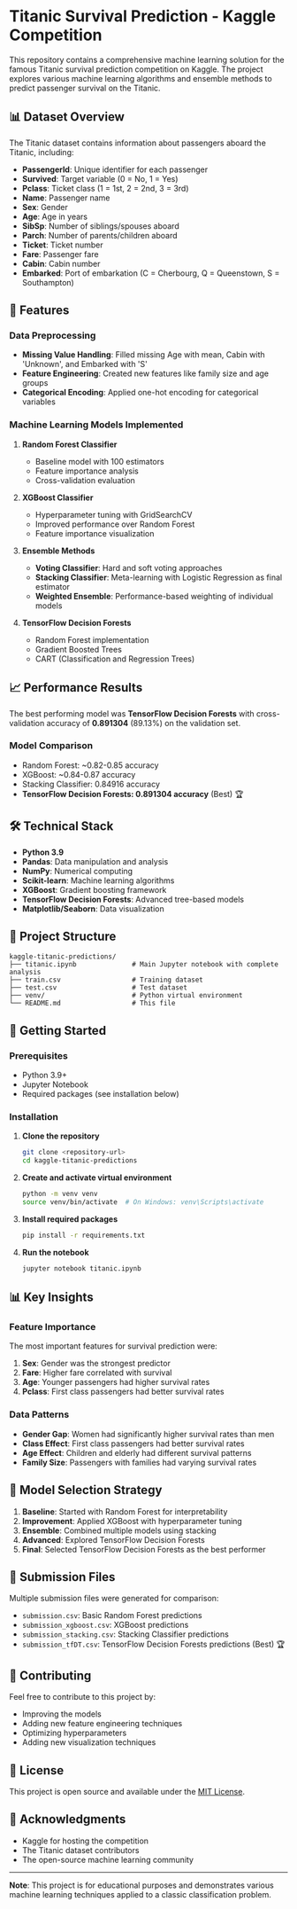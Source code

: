 # Titanic Survival Prediction - Kaggle Competition

This repository contains a comprehensive machine learning solution for the famous Titanic survival prediction competition on Kaggle. The project explores various machine learning algorithms and ensemble methods to predict passenger survival on the Titanic.

## 📊 Dataset Overview

The Titanic dataset contains information about passengers aboard the Titanic, including:
- **PassengerId**: Unique identifier for each passenger
- **Survived**: Target variable (0 = No, 1 = Yes)
- **Pclass**: Ticket class (1 = 1st, 2 = 2nd, 3 = 3rd)
- **Name**: Passenger name
- **Sex**: Gender
- **Age**: Age in years
- **SibSp**: Number of siblings/spouses aboard
- **Parch**: Number of parents/children aboard
- **Ticket**: Ticket number
- **Fare**: Passenger fare
- **Cabin**: Cabin number
- **Embarked**: Port of embarkation (C = Cherbourg, Q = Queenstown, S = Southampton)

## 🚀 Features

### Data Preprocessing
- **Missing Value Handling**: Filled missing Age with mean, Cabin with 'Unknown', and Embarked with 'S'
- **Feature Engineering**: Created new features like family size and age groups
- **Categorical Encoding**: Applied one-hot encoding for categorical variables

### Machine Learning Models Implemented

1. **Random Forest Classifier**
   - Baseline model with 100 estimators
   - Feature importance analysis
   - Cross-validation evaluation

2. **XGBoost Classifier**
   - Hyperparameter tuning with GridSearchCV
   - Improved performance over Random Forest
   - Feature importance visualization

3. **Ensemble Methods**
   - **Voting Classifier**: Hard and soft voting approaches
   - **Stacking Classifier**: Meta-learning with Logistic Regression as final estimator
   - **Weighted Ensemble**: Performance-based weighting of individual models

4. **TensorFlow Decision Forests**
   - Random Forest implementation
   - Gradient Boosted Trees
   - CART (Classification and Regression Trees)

## 📈 Performance Results

The best performing model was **TensorFlow Decision Forests** with cross-validation accuracy of **0.891304** (89.13%) on the validation set.

### Model Comparison
- Random Forest: ~0.82-0.85 accuracy
- XGBoost: ~0.84-0.87 accuracy  
- Stacking Classifier: 0.84916 accuracy
- **TensorFlow Decision Forests: 0.891304 accuracy** (Best) 🏆

## 🛠️ Technical Stack

- **Python 3.9**
- **Pandas**: Data manipulation and analysis
- **NumPy**: Numerical computing
- **Scikit-learn**: Machine learning algorithms
- **XGBoost**: Gradient boosting framework
- **TensorFlow Decision Forests**: Advanced tree-based models
- **Matplotlib/Seaborn**: Data visualization

## 📁 Project Structure

```
kaggle-titanic-predictions/
├── titanic.ipynb              # Main Jupyter notebook with complete analysis
├── train.csv                  # Training dataset
├── test.csv                   # Test dataset
├── venv/                      # Python virtual environment
└── README.md                  # This file
```

## 🚀 Getting Started

### Prerequisites
- Python 3.9+
- Jupyter Notebook
- Required packages (see installation below)

### Installation

1. **Clone the repository**
   ```bash
   git clone <repository-url>
   cd kaggle-titanic-predictions
   ```

2. **Create and activate virtual environment**
   ```bash
   python -m venv venv
   source venv/bin/activate  # On Windows: venv\Scripts\activate
   ```

3. **Install required packages**
   ```bash
   pip install -r requirements.txt
   ```

4. **Run the notebook**
   ```bash
   jupyter notebook titanic.ipynb
   ```

## 📊 Key Insights

### Feature Importance
The most important features for survival prediction were:
1. **Sex**: Gender was the strongest predictor
2. **Fare**: Higher fare correlated with survival
3. **Age**: Younger passengers had higher survival rates
4. **Pclass**: First class passengers had better survival rates

### Data Patterns
- **Gender Gap**: Women had significantly higher survival rates than men
- **Class Effect**: First class passengers had better survival rates
- **Age Effect**: Children and elderly had different survival patterns
- **Family Size**: Passengers with families had varying survival rates

## 🎯 Model Selection Strategy

1. **Baseline**: Started with Random Forest for interpretability
2. **Improvement**: Applied XGBoost with hyperparameter tuning
3. **Ensemble**: Combined multiple models using stacking
4. **Advanced**: Explored TensorFlow Decision Forests
5. **Final**: Selected TensorFlow Decision Forests as the best performer

## 📝 Submission Files

Multiple submission files were generated for comparison:
- `submission.csv`: Basic Random Forest predictions
- `submission_xgboost.csv`: XGBoost predictions
- `submission_stacking.csv`: Stacking Classifier predictions
- `submission_tfDT.csv`: TensorFlow Decision Forests predictions (Best) 🏆

## 🤝 Contributing

Feel free to contribute to this project by:
- Improving the models
- Adding new feature engineering techniques
- Optimizing hyperparameters
- Adding new visualization techniques

## 📄 License

This project is open source and available under the [MIT License](LICENSE).

## 🙏 Acknowledgments

- Kaggle for hosting the competition
- The Titanic dataset contributors
- The open-source machine learning community

---

**Note**: This project is for educational purposes and demonstrates various machine learning techniques applied to a classic classification problem.

